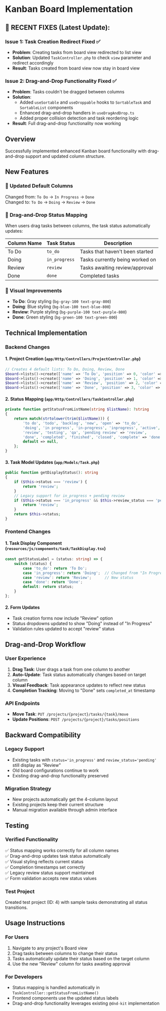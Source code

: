 # Kanban Board Implementation

## 🔧 **RECENT FIXES (Latest Update):**

### **Issue 1: Task Creation Redirect Fixed ✅**
- **Problem**: Creating tasks from board view redirected to list view
- **Solution**: Updated `TaskController.php` to check `view` parameter and redirect accordingly
- **Result**: Tasks created from board view now stay in board view

### **Issue 2: Drag-and-Drop Functionality Fixed ✅**
- **Problem**: Tasks couldn't be dragged between columns
- **Solution**:
  - Added `useSortable` and `useDroppable` hooks to `SortableTask` and `SortableList` components
  - Enhanced drag-and-drop handlers in `useDragAndDrop.ts`
  - Added proper collision detection and task reordering logic
- **Result**: Full drag-and-drop functionality now working

## Overview
Successfully implemented enhanced Kanban board functionality with drag-and-drop support and updated column structure.

## New Features

### 🎯 **Updated Default Columns**
Changed from: `To Do` → `In Progress` → `Done`  
Changed to: `To Do` → `Doing` → `Review` → `Done`

### 🔄 **Drag-and-Drop Status Mapping**
When users drag tasks between columns, the task status automatically updates:

| Column Name | Task Status | Description |
|-------------|-------------|-------------|
| To Do | `to_do` | Tasks that haven't been started |
| Doing | `in_progress` | Tasks currently being worked on |
| Review | `review` | Tasks awaiting review/approval |
| Done | `done` | Completed tasks |

### 🎨 **Visual Improvements**
- **To Do**: Gray styling (`bg-gray-100 text-gray-800`)
- **Doing**: Blue styling (`bg-blue-100 text-blue-800`) 
- **Review**: Purple styling (`bg-purple-100 text-purple-800`)
- **Done**: Green styling (`bg-green-100 text-green-800`)

## Technical Implementation

### Backend Changes

#### 1. **Project Creation** (`app/Http/Controllers/ProjectController.php`)
```php
// Creates 4 default lists: To Do, Doing, Review, Done
$board->lists()->create(['name' => 'To Do', 'position' => 0, 'color' => '#3498db']);
$board->lists()->create(['name' => 'Doing', 'position' => 1, 'color' => '#f39c12']);
$board->lists()->create(['name' => 'Review', 'position' => 2, 'color' => '#9b59b6']);
$board->lists()->create(['name' => 'Done', 'position' => 3, 'color' => '#2ecc71']);
```

#### 2. **Status Mapping** (`app/Http/Controllers/TaskController.php`)
```php
private function getStatusFromListName(string $listName): ?string
{
    return match(strtolower(trim($listName))) {
        'to do', 'todo', 'backlog', 'new', 'open' => 'to_do',
        'doing', 'in progress', 'in-progress', 'inprogress', 'active', 'working' => 'in_progress',
        'review', 'testing', 'qa', 'pending review' => 'review',
        'done', 'completed', 'finished', 'closed', 'complete' => 'done',
        default => null,
    };
}
```

#### 3. **Task Model Updates** (`app/Models/Task.php`)
```php
public function getDisplayStatus(): string
{
    if ($this->status === 'review') {
        return 'review';
    }
    // Legacy support for in_progress + pending review
    if ($this->status === 'in_progress' && $this->review_status === 'pending') {
        return 'review';
    }
    return $this->status;
}
```

### Frontend Changes

#### 1. **Task Display Component** (`resources/js/components/task/TaskDisplay.tsx`)
```typescript
const getStatusLabel = (status: string) => {
    switch (status) {
        case 'to_do': return 'To Do';
        case 'in_progress': return 'Doing';  // Changed from "In Progress"
        case 'review': return 'Review';      // New status
        case 'done': return 'Done';
        default: return status;
    }
};
```

#### 2. **Form Updates**
- Task creation forms now include "Review" option
- Status dropdowns updated to show "Doing" instead of "In Progress"
- Validation rules updated to accept "review" status

## Drag-and-Drop Workflow

### User Experience
1. **Drag Task**: User drags a task from one column to another
2. **Auto-Update**: Task status automatically changes based on target column
3. **Visual Feedback**: Task appearance updates to reflect new status
4. **Completion Tracking**: Moving to "Done" sets `completed_at` timestamp

### API Endpoints
- **Move Task**: `PUT /projects/{project}/tasks/{task}/move`
- **Update Positions**: `POST /projects/{project}/tasks/positions`

## Backward Compatibility

### Legacy Support
- Existing tasks with `status='in_progress'` and `review_status='pending'` still display as "Review"
- Old board configurations continue to work
- Existing drag-and-drop functionality preserved

### Migration Strategy
- New projects automatically get the 4-column layout
- Existing projects keep their current structure
- Manual migration available through admin interface

## Testing

### Verified Functionality
✅ Status mapping works correctly for all column names  
✅ Drag-and-drop updates task status automatically  
✅ Visual styling reflects current status  
✅ Completion timestamps set correctly  
✅ Legacy review status support maintained  
✅ Form validation accepts new status values  

### Test Project
Created test project (ID: 4) with sample tasks demonstrating all status transitions.

## Usage Instructions

### For Users
1. Navigate to any project's Board view
2. Drag tasks between columns to change their status
3. Tasks automatically update their status based on the target column
4. Use the new "Review" column for tasks awaiting approval

### For Developers
- Status mapping is handled automatically in `TaskController::getStatusFromListName()`
- Frontend components use the updated status labels
- Drag-and-drop functionality leverages existing `@dnd-kit` implementation
